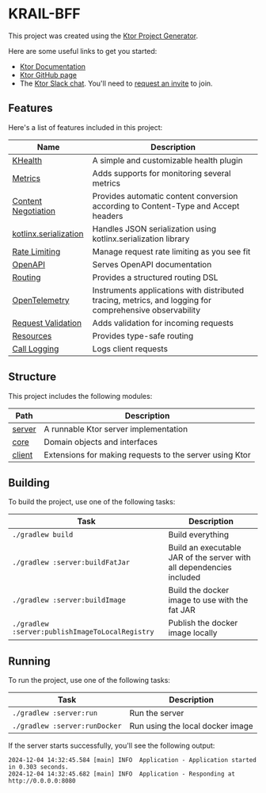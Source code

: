 # KRAIL-BFF

This project was created using the [Ktor Project Generator](https://start.ktor.io).

Here are some useful links to get you started:

- [Ktor Documentation](https://ktor.io/docs/home.html)
- [Ktor GitHub page](https://github.com/ktorio/ktor)
- The [Ktor Slack chat](https://app.slack.com/client/T09229ZC6/C0A974TJ9). You'll need to [request an invite](https://surveys.jetbrains.com/s3/kotlin-slack-sign-up) to join.

## Features

Here's a list of features included in this project:

| Name                                                                        | Description                                                                                             |
| -----------------------------------------------------------------------------|--------------------------------------------------------------------------------------------------------- |
| [KHealth](https://start.ktor.io/p/khealth)                                  | A simple and customizable health plugin                                                                 |
| [Metrics](https://start.ktor.io/p/metrics)                                  | Adds supports for monitoring several metrics                                                            |
| [Content Negotiation](https://start.ktor.io/p/content-negotiation)          | Provides automatic content conversion according to Content-Type and Accept headers                      |
| [kotlinx.serialization](https://start.ktor.io/p/kotlinx-serialization)      | Handles JSON serialization using kotlinx.serialization library                                          |
| [Rate Limiting](https://start.ktor.io/p/ktor-server-rate-limiting)          | Manage request rate limiting as you see fit                                                             |
| [OpenAPI](https://start.ktor.io/p/openapi)                                  | Serves OpenAPI documentation                                                                            |
| [Routing](https://start.ktor.io/p/routing)                                  | Provides a structured routing DSL                                                                       |
| [OpenTelemetry](https://start.ktor.io/p/opentelemetry-java-instrumentation) | Instruments applications with distributed tracing, metrics, and logging for comprehensive observability |
| [Request Validation](https://start.ktor.io/p/request-validation)            | Adds validation for incoming requests                                                                   |
| [Resources](https://start.ktor.io/p/resources)                              | Provides type-safe routing                                                                              |
| [Call Logging](https://start.ktor.io/p/call-logging)                        | Logs client requests                                                                                    |

## Structure

This project includes the following modules:

| Path             | Description                                             |
| ------------------|--------------------------------------------------------- |
| [server](server) | A runnable Ktor server implementation                   |
| [core](core)     | Domain objects and interfaces                           |
| [client](client) | Extensions for making requests to the server using Ktor |

## Building

To build the project, use one of the following tasks:

| Task                                            | Description                                                          |
| -------------------------------------------------|---------------------------------------------------------------------- |
| `./gradlew build`                               | Build everything                                                     |
| `./gradlew :server:buildFatJar`                 | Build an executable JAR of the server with all dependencies included |
| `./gradlew :server:buildImage`                  | Build the docker image to use with the fat JAR                       |
| `./gradlew :server:publishImageToLocalRegistry` | Publish the docker image locally                                     |

## Running

To run the project, use one of the following tasks:

| Task                          | Description                      |
| -------------------------------|---------------------------------- |
| `./gradlew :server:run`       | Run the server                   |
| `./gradlew :server:runDocker` | Run using the local docker image |

If the server starts successfully, you'll see the following output:

```
2024-12-04 14:32:45.584 [main] INFO  Application - Application started in 0.303 seconds.
2024-12-04 14:32:45.682 [main] INFO  Application - Responding at http://0.0.0.0:8080
```

